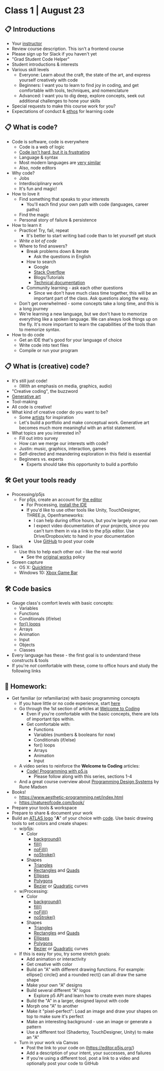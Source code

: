 # Class 1 | August 23

## 📋 Introductions

* Your [instructor](https://cacheflowe.com)
* Review course description. This isn't a frontend course
* Please sign up for Slack if you haven't yet
* "Grad Student Code Helper"
* Student introductions & interests
* Various skill levels
  * Everyone: Learn about the craft, the state of the art, and express yourself creatively with code
  * Beginners: I want you to learn to find joy in coding, and get comfortable with tools, techniques, and nomenclature
  * Advanced: I want you to dig deep, explore concepts, seek out additional challenges to hone your skills
* Special requests to make this course work for you?
* Expectations of conduct & [ethos](../docs/policies.md#ethos-for-learning-code) for learning code

## 📋 What is code?

* Code is software, code is everywhere
  * Code is a web of logic
  * [Code isn't hard, but it is frustrating](https://clivethompson.medium.com/programming-isnt-hard-but-it-s-frustrating-6cb740085243)
  * Language & syntax
  * Most modern languages are [very similar](https://en.wikipedia.org/wiki/Comparison_of_programming_languages)
  * Also, node editors
* Why code?
  * Jobs
  * Interdisciplinary work
  * It's fun and magic!
* How to love it
  * Find something that speaks to your interests
    * You'll each find your own path with code (languages, career paths)
  * Find the magic
  * Personal story of failure & persistence
* How to learn it
  * Practice! Try, fail, repeat
    * It's better to start writing bad code than to let yourself get stuck
  * *Write a lot of code*
  * Where to find answers?
    * Break problems down & iterate
      * Ask the questions in English
    * How to search
      * Google
      * [Stack Overflow](https://stackoverflow.com)
      * Blogs/Tutorials
      * [Technical documentation](https://p5js.org/reference/)
    * Community learning - ask each other questions
      * Since we don't have much class time together, this will be an important part of the class. Ask questions along the way.
  * Don't get overwhelmed - some concepts take a long time, and this is a long journey
  * We're learning a new language, but we don't have to memorize everything like a spoken language. We can always look things up on the fly. It's more important to learn the capabilities of the tools than to memorize syntax.
* How to do code
  * Get an IDE that's good for your language of choice
  * Write code into text files
  * Compile or run your program

## 📋 What is (creative) code?

* It's still just code!
  * (With an emphasis on media, graphics, audio)
* "Creative coding", the buzzword
* [Generative art](https://github.com/cacheflowe/creative-coding-notes)
* Tool-making
* All code is creative!
* What kind of creative coder do you want to be?
  * Some [artists](../docs/artists.md) for inspiration
  * Let's build a portfolio and make conceptual work. Generative art becomes much more meaningful with an artist statement.
* What topics are you interested in?
  * Fill out intro survey
  * How can we merge our interests with code?
  * Justin: music, graphics, interaction, games
  * Self-directed and meandering exploration in this field is essential
  * Beginners vs. experts
    * Experts should take this opportunity to build a portfolio

## 🛠️ Get your tools ready

* Processing/p5js
  * For p5js, create an account for [the editor](https://editor.p5js.org/)
    * For Processing, [install the IDE](https://processing.org/download/)
    * If you'd like to use other tools like Unity, TouchDesigner, THREE.js, Openframeworks:
      * I can help during office hours, but you're largely on your own
      * I expect video documentation of your projects, since you can't turn them in via a link to the p5js editor. Use Drive/Dropbox/etc to hand in your documentation
      * Use [GitHub](https://github.com/) to post your code
* Slack
  * Use this to help each other out - like the real world
    * See the [original works](../docs/policies.md#original-works) policy
* Screen capture
  * OS X: [Quicktime](https://support.apple.com/en-us/HT208721)
  * Windows 10: [Xbox Game Bar](https://support.microsoft.com/en-us/help/4027180/windows-10-record-a-game-clip-with-xbox-game-bar)

## 🛠️ Code basics

* Gauge class's comfort levels with basic concepts:
  * Variables
  * Functions
  * Conditionals (if/else)
  * [for() loops](https://en.wikipedia.org/wiki/For_loop#Timeline_of_the_for-loop_syntax_in_various_programming_languages)
  * Arrays
  * Animation
  * Input
  * Objects
  * Classes
* Every language has these - the first goal is to understand these constructs & tools
* If you're *not* comfortable with these, come to office hours and study the following links

## 📝 Homework:

* Get familiar (or refamiliarize) with basic programming concepts
  * If you have little or no code experience, start [here](https://hello.processing.org)
  * Go through the 1st section of articles at [Welcome to Coding](https://happycoding.io/tutorials/p5js/)
    * Even if you're comfortable with the basic concepts, there are lots of important tips within.
    * Get comfortable with:
      * Functions
      * Variables (numbers & booleans for now)
      * Conditionals (if/else)
      * for() loops
      * Arrays
      * Animation
      * Input
  * A video series to reinforce the **Welcome to Coding** articles:
    * [Code! Programming with p5.js](https://www.youtube.com/playlist?list=PLRqwX-V7Uu6Zy51Q-x9tMWIv9cueOFTFA)
      * Please follow along with this series, sections 1-4
  * And a great course overview about [Programming Design Systems](http://printingcode.runemadsen.com/) by Rune Madsen
* Books!
  * https://www.aesthetic-programming.net/index.html
  * https://natureofcode.com/book/
* Prepare your tools & workspace
* Prepare to share & document your work
* Build an [ATLAS logo](https://clementzheng.github.io/atlas-wordmark/index.html) "**A**" of your choice with [code](https://editor.p5js.org/cacheflowe/sketches/igKe9eDoB). Use basic drawing tools to set colors and create shapes:
  * w/p5js:
    * Color
      * [background()](https://p5js.org/reference/#/p5/background)
      * [fill()](https://p5js.org/reference/#/p5/fill)
      * [noFill()](https://p5js.org/reference/#/p5/noFill)
      * [noStroke()](https://p5js.org/reference/#/p5/noStroke)
    * Shapes
      * [Triangles](https://p5js.org/reference/#/p5/triangle)
      * [Rectangles](https://p5js.org/reference/#/p5/rect) and [Quads](https://p5js.org/reference/#/p5/quad)
      * [Ellipses](https://p5js.org/reference/#/p5/ellipse)
      * [Polygons](https://p5js.org/reference/#/p5/vertex)
      * [Bezier](https://p5js.org/reference/#/p5/bezier) or [Quadratic](https://p5js.org/reference/#/p5/quadraticVertex) curves
  * w/Processing:
    * Color
      * [background()](https://processing.org/reference/background_.html)
      * [fill()](https://processing.org/reference/fill_.html)
      * [noFill()](https://processing.org/reference/noFill_.html)
      * [noStroke()](https://processing.org/reference/noStroke_.html)
    * Shapes
      * [Triangles](https://processing.org/reference/triangle_.html)
      * [Rectangles](https://processing.org/reference/rect_.html) and [Quads](https://processing.org/reference/quad_.html)
      * [Ellipses](https://processing.org/reference/ellipse_.html)
      * [Polygons](https://processing.org/reference/beginShape_.html)
      * [Bezier](https://processing.org/reference/bezier_.html) or [Quadratic](https://processing.org/reference/quadraticVertex_.html) curves
  * If this is easy for you, try some stretch goals:
    * Add animation or interactivity
    * Get creative with color
    * Build an "A" with different drawing functions. For example: ellipse() circle() and a rounded rect() can all draw the same shape
    * Make your own "A" designs
    * Build several different "A" logos
      * Explore p5 API and learn how to create even more shapes
    * Build the "A" in a larger, designed layout with code
    * Morph one "A" to another
    * Make it "pixel-perfect": Load an image and draw your shapes on top to make sure it's perfect
    * Make an interesting background - use an image or generate a pattern
    * Use a different tool (Shadertoy, TouchDesigner, Unity) to make an "A"
  * Turn in your work via Canvas
    * Post the link to your code on (https://editor.p5js.org/)
    * Add a description of your intent, your successes, and failures
    * If you're using a different tool, post a link to a video and optionally post your code to GitHub
